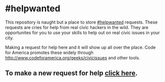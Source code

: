 # #helpwanted

This repository is naught but a place to store [#helpwanted](https://github.com/codeforamerica/helpwanted/labels/help%20wanted) requests. These requests are cries for help from real civic hackers in the wild. They are opportunites for you to use your skills to help out on real civic issues in your city.

Making a request for help here and it will show up all over the place. Code for America promotes these widely through http://www.codeforamerica.org/geeks/civicissues and other tools.

## To make a new request for help [click here](https://github.com/codeforamerica/helpwanted/issues/new&title=Description+of+the+help+wanted&labels=help+wanted).